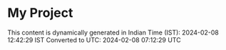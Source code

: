 # My Project

This content is dynamically generated in Indian Time (IST): 2024-02-08 12:42:29 IST
Converted to UTC: 2024-02-08 07:12:29 UTC
